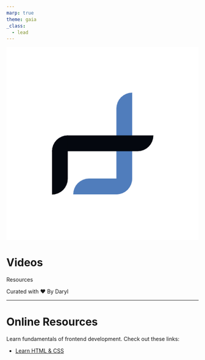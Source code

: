 ```yaml
---
marp: true
theme: gaia
_class:
  - lead
---
```


![bg left:40% 80%](../../assets//dll-logo.png)

# **Videos**

Resources

Curated with :heart: By Daryl

---

# Online Resources

Learn fundamentals of frontend development. Check out these links:

- [Learn HTML & CSS](https://www.youtube.com/watch?v=a_iQb1lnAEQ)
